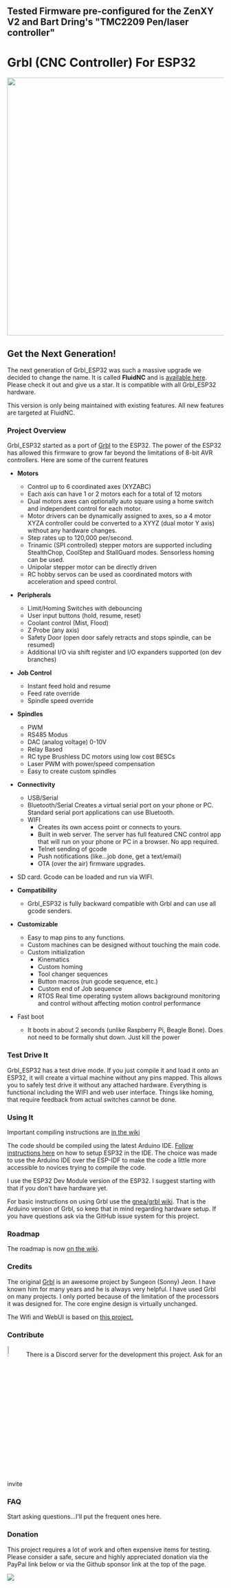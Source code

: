 ## Tested Firmware pre-configured for the ZenXY V2 and Bart Dring's "TMC2209 Pen/laser controller"



# Grbl (CNC Controller) For ESP32

<img src="https://github.com/bdring/FluidNC/wiki/images/hardware/20200711_120633.png" width="600">

## Get the Next Generation!

The next generation of Grbl_ESP32 was such a massive upgrade we decided to change the name. It is called **FluidNC** and is [available here](https://github.com/bdring/FluidNC). Please check it out and give us a star. It is compatible with all Grbl_ESP32 hardware.

This version is only being maintained with existing features. All new features are targeted at FluidNC.

### Project Overview

Grbl_ESP32 started as a port of [Grbl](https://github.com/gnea/grbl) to the ESP32. The power of the ESP32 has allowed this firmware to grow far beyond the limitations of 8-bit AVR controllers. Here are some of the current features

- **Motors**
  - Control up to 6 coordinated axes (XYZABC)
  - Each axis can have 1 or 2 motors each for a total of 12 motors
  - Dual motors axes can optionally auto square using a home switch and independent control for each motor.
  - Motor drivers can be dynamically assigned to axes, so a 4 motor XYZA controller could be converted to a XYYZ (dual motor Y axis) without any hardware changes.
  - Step rates up to 120,000 per/second.
  - Trinamic (SPI controlled) stepper motors are supported including StealthChop, CoolStep and StallGuard modes. Sensorless homing can be used.
  - Unipolar stepper motor can be directly driven
  - RC hobby servos can be used as coordinated motors with acceleration and speed control. 
- **Peripherals**
  - Limit/Homing Switches with debouncing
  - User input buttons (hold, resume, reset)
  - Coolant control (Mist, Flood)
  - Z Probe (any axis)
  - Safety Door (open door safely retracts and stops spindle, can be resumed)
  - Additional I/O via shift register and I/O expanders supported (on dev branches)
- **Job Control**
  - Instant feed hold and resume
  - Feed rate override
  - Spindle speed override
- **Spindles**
  - PWM
  - RS485 Modus
  - DAC (analog voltage) 0-10V
  - Relay Based
  - RC type Brushless DC motors using low cost BESCs
  - Laser PWM with power/speed compensation
  - Easy to create custom spindles
- **Connectivity**
  - USB/Serial
  - Bluetooth/Serial Creates a virtual serial port on your phone or PC. Standard serial port applications can use Bluetooth.
  - WIFI
    - Creates its own access point or connects to yours.
    - Built in web server. The server has full featured CNC control app that will run on your phone or PC in a browser. No app required.
    - Telnet sending of gcode
    - Push notifications (like...job done, get a text/email)
    - OTA (over the air) firmware upgrades.
- SD card. Gcode can be loaded and run via WIFI.
- **Compatibility** 
  - Grbl_ESP32 is fully backward compatible with Grbl and can use all gcode senders.
- **Customizable**
  - Easy to map pins to any functions.  
  - Custom machines can be designed without touching the main code.   
  - Custom initialization
    - Kinematics
    - Custom homing
    - Tool changer sequences
    - Button macros (run gcode sequence, etc.)
    - Custom end of Job sequence
    - RTOS Real time operating system allows background monitoring and  control without affecting motion control performance
  
- Fast boot
  
  - It boots in about 2 seconds (unlike Raspberry Pi, Beagle Bone). Does not need to be formally shut down. Just kill the power

### Test Drive It

Grbl_ESP32 has a test drive mode. If you just compile it and load it onto an ESP32, it will create a virtual machine without any pins mapped. This allows you to safely test drive it without any attached hardware. Everything is functional including the WIFI and web user interface. Things like homing, that require feedback from actual switches cannot be done.

### Using It

Important compiling instructions are [in the wiki](https://github.com/bdring/Grbl_Esp32/wiki/Compiling-the-firmware)

The code should be compiled using the latest Arduino IDE. [Follow instructions here](https://github.com/espressif/arduino-esp32) on how to setup ESP32 in the IDE. The choice was made to use the Arduino IDE over the ESP-IDF to make the code a little more accessible to novices trying to compile the code.

I use the ESP32 Dev Module version of the ESP32. I suggest starting with that if you don't have hardware yet.

For basic instructions on using Grbl use the [gnea/grbl wiki](https://github.com/gnea/grbl/wiki). That is the Arduino version of Grbl, so keep that in mind regarding hardware setup. If you have questions ask via the GitHub issue system for this project.

### Roadmap

The roadmap is now [on the wiki](https://github.com/bdring/Grbl_Esp32/wiki/Development-Roadmap).

### Credits

The original [Grbl](https://github.com/gnea/grbl) is an awesome project by Sungeon (Sonny) Jeon. I have known him for many years and he is always very helpful. I have used Grbl on many projects. I only ported because of the limitation of the processors it was designed for. The core engine design is virtually unchanged.

The Wifi and WebUI is based on [this project.](https://github.com/luc-github/ESP3D-WEBUI)  

### Contribute

<img src="https://discord.com/assets/e05ead6e6ebc08df9291738d0aa6986d.png" width="8%"> There is a Discord server for the development this project. Ask for an invite

### FAQ

Start asking questions...I'll put the frequent ones here.



### <a name="donation"></a>Donation

This project requires a lot of work and often expensive items for testing. Please consider a safe, secure and highly appreciated donation via the PayPal link below or via the Github sponsor link at the top of the page.

[![](https://www.paypalobjects.com/en_US/i/btn/btn_donateCC_LG.gif)](https://www.paypal.com/cgi-bin/webscr?cmd=_s-xclick&hosted_button_id=TKNJ9Z775VXB2)
